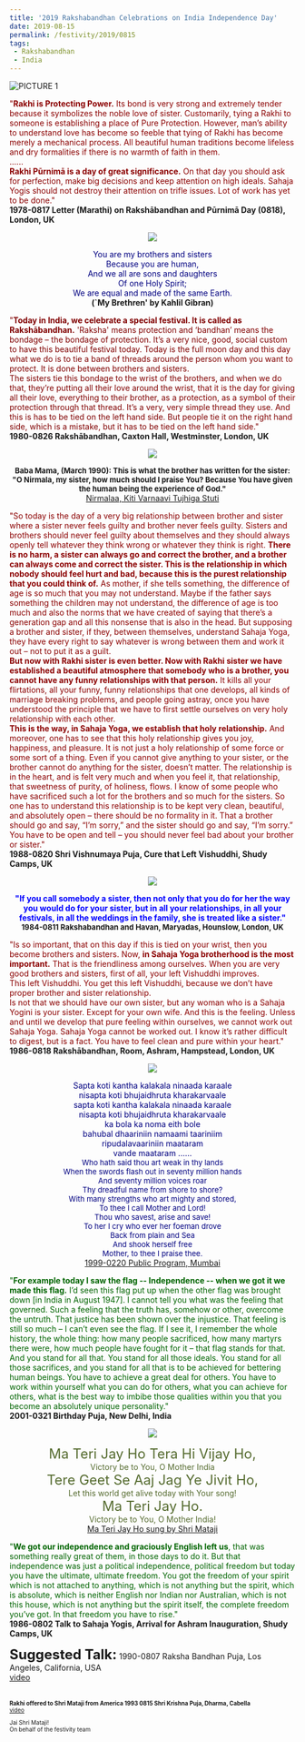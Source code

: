 ```yaml
---
title: '2019 Rakshabandhan Celebrations on India Independence Day'
date: 2019-08-15
permalink: /festivity/2019/0815
tags:
 - Rakshabandhan
 - India
---
```


![PICTURE 1](/images/image1.png)

<p>
<font color="DarkRed">"<b>Rakhi is Protecting Power.</b> Its bond is very strong and extremely tender because it symbolizes the noble love of sister. Customarily, tying a Rakhi to someone is establishing a place of Pure Protection. However, man’s ability to understand love has become so feeble that tying of Rakhi has become merely a mechanical process. All beautiful human traditions become lifeless and dry formalities if there is no warmth of faith in them.<br>
......<br>
<b>Rakhi Pūrnimā is a day of great significance.</b> On that day you should ask for perfection, make big decisions and keep attention on high ideals. Sahaja Yogis should not destroy their attention on trifle issues. Lot of work has yet to be done."</font><br>
<b>1978-0817 Letter (Marathi) on Rakshābandhan and Pūrnimā Day (0818), London, UK</b>
</p>

<div style="text-align: center"><img src="/images/image25.png" /></div>

<p style="text-align:center;">
<font color="Navy">You are my brothers and sisters<br>
Because you are human,<br>
And we all are sons and daughters<br>
Of one Holy Spirit;<br>
We are equal and made of the same Earth.</font><br>
<b>(`My Brethren' by Kahlil Gibran)</b>
</p>

<p>
<font color="Maroon">"<b>Today in India, we celebrate a special festival. It is called as Rakshābandhan.</b> 'Raksha' means protection and ‘bandhan’ means the bondage – the bondage of protection. It’s a very nice, good, social custom to have this beautiful festival today. Today is the full moon day and this day what we do is to tie a band of threads around the person whom you want to protect. It is done between brothers and sisters.<br>
The sisters tie this bondage to the wrist of the brothers, and when we do that, they’re putting all their love around the wrist, that it is the day for giving all their love, everything to their brother, as a protection, as a symbol of their protection through that thread. It’s a very, very simple thread they use. And this is has to be tied on the left hand side. But people tie it on the right hand side, which is a mistake, but it has to be tied on the left hand side."</font><br>
<b>1980-0826 Rakshābandhan, Caxton Hall, Westminster, London, UK</b>
</p>

<div style="text-align: center"><img src="/images/image26.png" /></div>

<p style="text-align:center;">
<font size="-1"><b>Baba Mama, (March 1990): This is what the brother has written for the sister:<br>
"O Nirmala, my sister, how much should I praise You? Because You have given the human being the experience of God."</b></font><br>
<a href="https://www.youtube.com/watch?v=ErGWNRdwSBE">Nirmalaa, Kiti Varnaavi Tujhiga Stuti</a>
</p>

<p>
<font color="DarkRed">"So today is the day of a very big relationship between brother and sister where a sister never feels guilty and brother never feels guilty. Sisters and brothers should never feel guilty about themselves and they should always openly tell whatever they think wrong or whatever they think is right. <b>There is no harm, a sister can always go and correct the brother, and a brother can always come and correct the sister. This is the relationship in which nobody should feel hurt and bad, because this is the purest relationship that you could think of.</b> As mother, if she tells something, the difference of age is so much that you may not understand. Maybe if the father says something the children may not understand, the difference of age is too much and also the norms that we have created of saying that there’s a generation gap and all this nonsense that is also in the head. But supposing a brother and sister, if they, between themselves, understand Sahaja Yoga, they have every right to say whatever is wrong between them and work it out – not to put it as a guilt.<br>
<b>But now with Rakhi sister is even better. Now with Rakhi sister we have established a beautiful atmosphere that somebody who is a brother, you cannot have any funny relationships with that person.</b> It kills all your flirtations, all your funny, funny relationships that one develops, all kinds of marriage breaking problems, and people going astray, once you have understood the principle that we have to first settle ourselves on very holy relationship with each other.<br>
<b>This is the way, in Sahaja Yoga, we establish that holy relationship.</b> And moreover, one has to see that this holy relationship gives you joy, happiness, and pleasure. It is not just a holy relationship of some force or some sort of a thing. Even if you cannot give anything to your sister, or the brother cannot do anything for the sister, doesn’t matter. The relationship is in the heart, and is felt very much and when you feel it, that relationship, that sweetness of purity, of holiness, flows. I know of some people who have sacrificed such a lot for the brothers and so much for the sisters.
So one has to understand this relationship is to be kept very clean, beautiful, and absolutely open – there should be no formality in it. That a brother should go and say, “I’m sorry,” and the sister should go and say, “I’m sorry.” You have to be open and tell – you should never feel bad about your brother or sister."</font><br>
<b>1988-0820 Shri Vishnumaya Puja, Cure that Left Vishuddhi, Shudy Camps, UK</b>
</p>

<div style="text-align: center"> <img src="/images/image27.png" /></div>

<p>
<p style="text-align:center;">
<font color="Blue"><b>"If you call somebody a sister, then not only that you do for her the way you would do for your sister, 
but in all your relationships, in all your festivals, in all the weddings in the family, she is treated like a sister."</b></font><br>
<font size="-1"><b>1984-0811 Rakshabandhan and Havan, Maryadas, Hounslow, London, UK</b></font>
</p>

<p>
<font color="DarkRed">"Is so important, that on this day if this is tied on your wrist, then you become brothers and sisters. Now, <b>in Sahaja Yoga brotherhood is the most important.</b> That is the friendliness among ourselves. When you are very good brothers and sisters, first of all, your left Vishuddhi improves.<br>
This left Vishuddhi. You get this left Vishuddhi, because we don’t have proper brother and sister relationship.<br>
Is not that we should have our own sister, but any woman who is a Sahaja Yogini is your sister. Except for your own wife. And this is the feeling. Unless and until we develop that pure feeling within ourselves, we cannot work out Sahaja Yoga. Sahaja Yoga cannot be worked out. I know it’s rather difficult to digest, but is a fact. You have to feel clean and pure within your heart."</font><br>
<b>1986-0818 Rakshābandhan, Room, Ashram, Hampstead, London, UK</b>
</p>

<div style="text-align: center"><img src="/images/image28.png" /></div>

<p style="color:Navy; text-align:center;">
Sapta koti kantha kalakala ninaada karaale<br>
nisapta koti bhujaidhruta kharakarvaale<br>
sapta koti kantha kalakala ninaada karaale<br>
nisapta koti bhujaidhruta kharakarvaale<br>
ka bola ka noma eith bole<br>
bahubal dhaariniin namaami taariniim<br>
ripudalavaariniin maataram<br>
vande maataram ......<br>
<font size="-1">Who hath said thou art weak in thy lands<br>
When the swords flash out in seventy million hands<br>
And seventy million voices roar<br>
Thy dreadful name from shore to shore?<br>
With many strengths who art mighty and stored,<br>
To thee I call Mother and Lord!<br>
Thou who savest, arise and save!<br>
To her I cry who ever her foeman drove<br>
Back from plain and Sea<br>
And shook herself free<br>
Mother, to thee I praise thee.</font><br>
<a href="https://www.youtube.com/watch?v=Myb4MjS2rQs">1999-0220 Public Program, Mumbai</a>
</p>

<p>
<font color="DarkGreen">"<b>For example today I saw the flag -- Independence -- when we got it we made this flag.</b> I’d seen this flag put up when the other flag was brought down [in India in August 1947]. I cannot tell you what was the feeling that governed. Such a feeling that the truth has, somehow or other, overcome the untruth. That justice has been shown over the injustice. That feeling is still so much – I can’t even see the flag. If I see it, I remember the whole history, the whole thing: how many people sacrificed, how many martyrs there were, how much people have fought for it – that flag stands for that. And you stand for all that. You stand for all those ideals. You stand for all those sacrifices, and you stand for all that is to be achieved for bettering human beings. You have to achieve a great deal for others. You have to work within yourself what you can do for others, what you can achieve for others, what is the best way to imbibe those qualities within you that you become an absolutely unique personality."</font><br>
<b>2001-0321 Birthday Puja, New Delhi, India</b>
</p>

<div style="text-align: center"><img src="/images/image29.png" /></div>

<p style="color:DarkOliveGreen; text-align:center;">
<font size="+2">Ma Teri Jay Ho Tera Hi Vijay Ho,</font><br>
Victory be to You, O Mother India<br>
<font size="+2">Tere Geet Se Aaj Jag Ye Jivit Ho,</font><br>
Let this world get alive today with Your song!<br>
<font size="+2">Ma Teri Jay Ho.</font><br>
Victory be to You, O Mother India!<br>
<a href="https://www.youtube.com/watch?v=L4iJtXr9jbI">  Ma Teri Jay Ho sung by Shri Mataji</a>
</p>

<p>
<font color="DarkGreen">"<b>We got our independence and graciously English left us</b>, that was something really great of them, in those days to do it. But that independence was just a political independence, political freedom but today you have the ultimate, ultimate freedom. You got the freedom of your spirit which is not attached to anything, which is not anything but the spirit, which is absolute, which is neither English nor Indian nor Australian, which is not this house, which is not anything but the spirit itself, the complete freedom you’ve got. In that freedom you have to rise."</font><br>
<b>1986-0802 Talk to Sahaja Yogis, Arrival for Ashram Inauguration, Shudy Camps, UK</b>
</p>

<font size="+2"><b>Suggested Talk:</b></font> 1990-0807 Raksha Bandhan  Puja, Los Angeles, California, USA<br><a href="https://www.youtube.com/watch?time_continue=4&v=380D3C1isCYo"> video</a><br>

<br>
<font size="0"><b>Rakhi offered to Shri Mataji from America 1993 0815 Shri Krishna Puja, Dharma, Cabella</b><br><a href="https://www.youtube.com/watch?v=5fwXzXBnz_o&feature=youtu.be"> video</a><br>

Jai Shri Mataji!<br>
On behalf of the festivity team